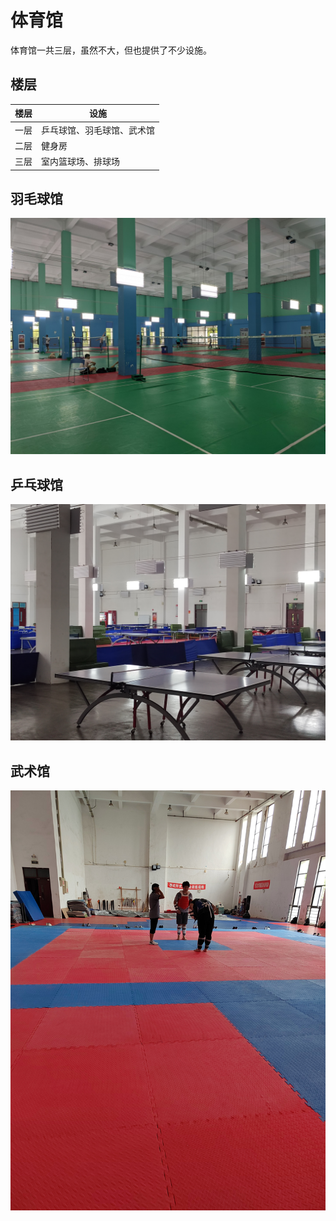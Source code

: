 # 体育馆

体育馆一共三层，虽然不大，但也提供了不少设施。

## 楼层

| 楼层 | 设施                       |
| ---- | -------------------------- |
| 一层 | 乒乓球馆、羽毛球馆、武术馆 |
| 二层 | 健身房                     |
| 三层 | 室内篮球场、排球场         |

## 羽毛球馆

![羽毛球馆](badminton_courts.jpg)

## 乒乓球馆

![乒乓球馆](pingpong_tables.jpg)

## 武术馆

![武术馆](martial_art.jpg)
